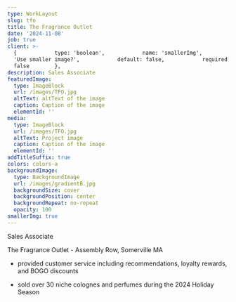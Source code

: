 ```yaml
---
type: WorkLayout
slug: tfo
title: The Fragrance Outlet
date: '2024-11-08'
job: true
client: >-
  {            type: 'boolean',            name: 'smallerImg',            label:
  'Use smaller image?',            default: false,            required:
  false        },
description: Sales Associate
featuredImage:
  type: ImageBlock
  url: /images/TFO.jpg
  altText: altText of the image
  caption: Caption of the image
  elementId: ''
media:
  type: ImageBlock
  url: /images/TFO.jpg
  altText: Project image
  caption: Caption of the image
  elementId: ''
addTitleSuffix: true
colors: colors-a
backgroundImage:
  type: BackgroundImage
  url: /images/gradientB.jpg
  backgroundSize: cover
  backgroundPosition: center
  backgroundRepeat: no-repeat
  opacity: 100
smallerImg: true
---
```


Sales Associate

The Fragrance Outlet - Assembly Row, Somerville MA

- provided customer service including recommendations, loyalty rewards, and BOGO discounts

- sold over 30 niche colognes and perfumes during the 2024 Holiday Season
